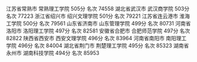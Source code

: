 江苏省常熟市	常熟理工学院	505分	名次 74558
湖北省武汉市	武汉商学院	503分 	名次 77223
浙江省绍兴市	绍兴文理学院	501分	名次 79221
江苏省连云港市	淮海工学院	500分 	名次 79561
山东省济南市	山东管理学院	499分 	名次 80731
河南省洛阳市	洛阳理工学院	497分   名次 82581
安徽省合肥市	合肥师范学院	497分   名次 82822
陕西省西安市	西安文理学院	496分   名次 83964
河南省南阳市	南阳理工学院	496分   名次 84004
湖北省荆门市	荆楚理工学院	495分   名次 85323
湖南省永州市	湖南科技学院	494分	名次 85953

